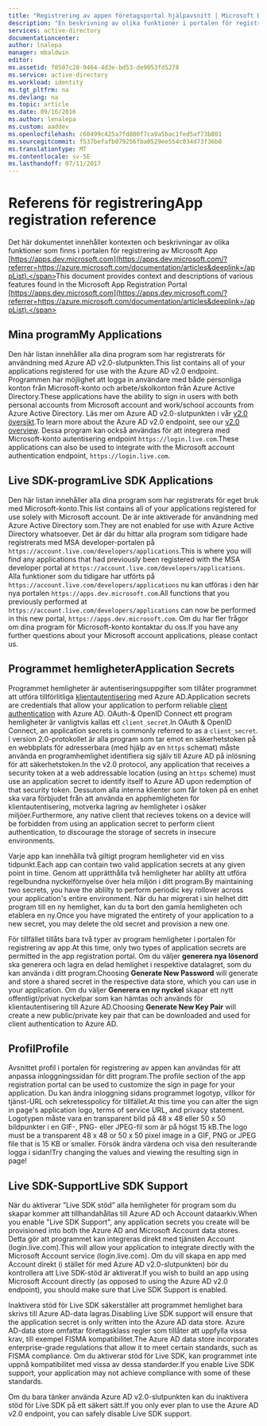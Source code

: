 ```yaml
---
title: "Registrering av appen företagsportal hjälpavsnitt | Microsoft Docs"
description: "En beskrivning av olika funktioner i portalen för registrering av Microsoft-app."
services: active-directory
documentationcenter: 
author: lnalepa
manager: mbaldwin
editor: 
ms.assetid: f0507c28-9464-4d3e-bd53-de9053fd5278
ms.service: active-directory
ms.workload: identity
ms.tgt_pltfrm: na
ms.devlang: na
ms.topic: article
ms.date: 09/16/2016
ms.author: lenalepa
ms.custom: aaddev
ms.openlocfilehash: c60499c425a7fd800f7ca9a5bac1fed5af73b801
ms.sourcegitcommit: f537befafb079256fba0529ee554c034d73f36b0
ms.translationtype: MT
ms.contentlocale: sv-SE
ms.lasthandoff: 07/11/2017
---
```

# <a name="app-registration-reference"></a><span data-ttu-id="796ea-103">Referens för registrering</span><span class="sxs-lookup"><span data-stu-id="796ea-103">App registration reference</span></span>
<span data-ttu-id="796ea-104">Det här dokumentet innehåller kontexten och beskrivningar av olika funktioner som finns i portalen för registrering av Microsoft App [https://apps.dev.microsoft.com](https://apps.dev.microsoft.com/?referrer=https://azure.microsoft.com/documentation/articles&deeplink=/appList).</span><span class="sxs-lookup"><span data-stu-id="796ea-104">This document provides context and descriptions of various features found in the Microsoft App Registration Portal [https://apps.dev.microsoft.com](https://apps.dev.microsoft.com/?referrer=https://azure.microsoft.com/documentation/articles&deeplink=/appList).</span></span>

## <a name="my-applications"></a><span data-ttu-id="796ea-105">Mina program</span><span class="sxs-lookup"><span data-stu-id="796ea-105">My Applications</span></span>
<span data-ttu-id="796ea-106">Den här listan innehåller alla dina program som har registrerats för användning med Azure AD v2.0-slutpunkten.</span><span class="sxs-lookup"><span data-stu-id="796ea-106">This list contains all of your applications registered for use with the Azure AD v2.0 endpoint.</span></span>  <span data-ttu-id="796ea-107">Programmen har möjlighet att logga in användare med både personliga konton från Microsoft-konto och arbete/skolkonton från Azure Active Directory.</span><span class="sxs-lookup"><span data-stu-id="796ea-107">These applications have the ability to sign in users with both personal accounts from Microsoft account and work/school accounts from Azure Active Directory.</span></span>  <span data-ttu-id="796ea-108">Läs mer om Azure AD v2.0-slutpunkten i vår [v2.0 översikt](active-directory-appmodel-v2-overview.md).</span><span class="sxs-lookup"><span data-stu-id="796ea-108">To learn more about the Azure AD v2.0 endpoint, see our [v2.0 overview](active-directory-appmodel-v2-overview.md).</span></span>  <span data-ttu-id="796ea-109">Dessa program kan också användas för att integrera med Microsoft-konto autentisering endpoint `https://login.live.com`.</span><span class="sxs-lookup"><span data-stu-id="796ea-109">These applications can also be used to integrate with the Microsoft account authentication endpoint, `https://login.live.com`.</span></span>

## <a name="live-sdk-applications"></a><span data-ttu-id="796ea-110">Live SDK-program</span><span class="sxs-lookup"><span data-stu-id="796ea-110">Live SDK Applications</span></span>
<span data-ttu-id="796ea-111">Den här listan innehåller alla dina program som har registrerats för eget bruk med Microsoft-konto.</span><span class="sxs-lookup"><span data-stu-id="796ea-111">This list contains all of your applications registered for use solely with Microsoft account.</span></span>  <span data-ttu-id="796ea-112">De är inte aktiverade för användning med Azure Active Directory som.</span><span class="sxs-lookup"><span data-stu-id="796ea-112">They are not enabled for use with Azure Active Directory whatsoever.</span></span>  <span data-ttu-id="796ea-113">Det är där du hittar alla program som tidigare hade registrerats med MSA developer-portalen på `https://account.live.com/developers/applications`.</span><span class="sxs-lookup"><span data-stu-id="796ea-113">This is where you will find any applications that had previously been registered with the MSA developer portal at `https://account.live.com/developers/applications`.</span></span>  <span data-ttu-id="796ea-114">Alla funktioner som du tidigare har utförts på `https://account.live.com/developers/applications` nu kan utföras i den här nya portalen `https://apps.dev.microsoft.com`.</span><span class="sxs-lookup"><span data-stu-id="796ea-114">All functions that you previously performed at `https://account.live.com/developers/applications` can now be performed in this new portal, `https://apps.dev.microsoft.com`.</span></span>  <span data-ttu-id="796ea-115">Om du har fler frågor om dina program för Microsoft-konto kontaktar du oss.</span><span class="sxs-lookup"><span data-stu-id="796ea-115">If you have any further questions about your Microsoft account applications, please contact us.</span></span>

## <a name="application-secrets"></a><span data-ttu-id="796ea-116">Programmet hemligheter</span><span class="sxs-lookup"><span data-stu-id="796ea-116">Application Secrets</span></span>
<span data-ttu-id="796ea-117">Programmet hemligheter är autentiseringsuppgifter som tillåter programmet att utföra tillförlitliga [klientautentisering](http://tools.ietf.org/html/rfc6749#section-2.3) med Azure AD.</span><span class="sxs-lookup"><span data-stu-id="796ea-117">Application secrets are credentials that allow your application to perform reliable [client authentication](http://tools.ietf.org/html/rfc6749#section-2.3) with Azure AD.</span></span>  <span data-ttu-id="796ea-118">OAuth-& OpenID Connect ett program hemligheter är vanligtvis kallas ett `client_secret`.</span><span class="sxs-lookup"><span data-stu-id="796ea-118">In OAuth & OpenID Connect, an application secrets is commonly referred to as a `client_secret`.</span></span>  <span data-ttu-id="796ea-119">I version 2.0-protokollet är alla program som tar emot en säkerhetstoken på en webbplats för adresserbara (med hjälp av en `https` schemat) måste använda en programhemlighet identifiera sig själv till Azure AD på inlösning för att säkerhetstoken.</span><span class="sxs-lookup"><span data-stu-id="796ea-119">In the v2.0 protocol, any application that receives a security token at a web addressable location (using an `https` scheme) must use an application secret to identify itself to Azure AD upon redemption of that security token.</span></span>  <span data-ttu-id="796ea-120">Dessutom alla interna klienter som får token på en enhet ska vara förbjudet från att använda en apphemligheten för klientautentisering, motverka lagring av hemligheter i osäker miljöer.</span><span class="sxs-lookup"><span data-stu-id="796ea-120">Furthermore, any native client that recieves tokens on a device will be forbidden from using an application secret to perform client authentication, to discourage the storage of secrets in insecure environments.</span></span>

<span data-ttu-id="796ea-121">Varje app kan innehålla två giltigt program hemligheter vid en viss tidpunkt.</span><span class="sxs-lookup"><span data-stu-id="796ea-121">Each app can contain two valid application secrets at any given point in time.</span></span>  <span data-ttu-id="796ea-122">Genom att upprätthålla två hemligheter har ablilty att utföra regelbundna nyckelförnyelse över hela miljön i ditt program.</span><span class="sxs-lookup"><span data-stu-id="796ea-122">By maintaining two secrets, you have the ablilty to perform periodic key rollover across your application's entire environment.</span></span>  <span data-ttu-id="796ea-123">När du har migrerat i sin helhet ditt program till en ny hemlighet, kan du ta bort den gamla hemligheten och etablera en ny.</span><span class="sxs-lookup"><span data-stu-id="796ea-123">Once you have migrated the entirety of your application to a new secret, you may delete the old secret and provision a new one.</span></span>

<span data-ttu-id="796ea-124">För tillfället tillåts bara två typer av program hemligheter i portalen för registrering av app.</span><span class="sxs-lookup"><span data-stu-id="796ea-124">At this time, only two types of application secrets are permitted in the app registration portal.</span></span>  <span data-ttu-id="796ea-125">Om du väljer **generera nya lösenord** ska generera och lagra en delad hemlighet i respektive datalagret, som du kan använda i ditt program.</span><span class="sxs-lookup"><span data-stu-id="796ea-125">Choosing **Generate New Password** will generate and store a shared secret in the respective data store, which you can use in your application.</span></span>  <span data-ttu-id="796ea-126">Om du väljer **Generera en ny nyckel** skapar ett nytt offentligt/privat nyckelpar som kan hämtas och används för klientautentisering till Azure AD.</span><span class="sxs-lookup"><span data-stu-id="796ea-126">Choosing **Generate New Key Pair** will create a new public/private key pair that can be downloaded and used for client authentication to Azure AD.</span></span>

## <a name="profile"></a><span data-ttu-id="796ea-127">Profil</span><span class="sxs-lookup"><span data-stu-id="796ea-127">Profile</span></span>
<span data-ttu-id="796ea-128">Avsnittet profil i portalen för registrering av appen kan användas för att anpassa inloggningssidan för ditt program.</span><span class="sxs-lookup"><span data-stu-id="796ea-128">The profile section of the app registration portal can be used to customize the sign in page for your application.</span></span>  <span data-ttu-id="796ea-129">Du kan ändra inloggning sidans programmet logotyp, villkor för tjänst-URL och sekretesspolicy för tillfället.</span><span class="sxs-lookup"><span data-stu-id="796ea-129">At this time you can alter the sign in page's application logo, terms of service URL, and privacy statement.</span></span>  <span data-ttu-id="796ea-130">Logotypen måste vara en transparent bild på 48 x 48 eller 50 x 50 bildpunkter i en GIF-, PNG- eller JPEG-fil som är på högst 15 kB.</span><span class="sxs-lookup"><span data-stu-id="796ea-130">The logo must be a transparent 48 x 48 or 50 x 50 pixel image in a GIF, PNG or JPEG file that is 15 KB or smaller.</span></span>  <span data-ttu-id="796ea-131">Försök ändra värdena och visa den resulterande logga i sidan!</span><span class="sxs-lookup"><span data-stu-id="796ea-131">Try changing the values and viewing the resulting sign in page!</span></span>

## <a name="live-sdk-support"></a><span data-ttu-id="796ea-132">Live SDK-Support</span><span class="sxs-lookup"><span data-stu-id="796ea-132">Live SDK Support</span></span>
<span data-ttu-id="796ea-133">När du aktiverar ”Live SDK stöd” alla hemligheter för program som du skapar kommer att tillhandahållas till Azure AD och Account dataarkiv.</span><span class="sxs-lookup"><span data-stu-id="796ea-133">When you enable "Live SDK Support", any application secrets you create will be provisioned into both the Azure AD and Microsoft Account data stores.</span></span>  <span data-ttu-id="796ea-134">Detta gör att programmet kan integreras direkt med tjänsten Account (login.live.com).</span><span class="sxs-lookup"><span data-stu-id="796ea-134">This will allow your application to integrate directly with the Microsoft Account service (login.live.com).</span></span>  <span data-ttu-id="796ea-135">Om du vill skapa en app med Account direkt (i stället för med Azure AD v2.0-slutpunkten) bör du kontrollera att Live SDK-stöd är aktiverat.</span><span class="sxs-lookup"><span data-stu-id="796ea-135">If you wish to build an app using Microsoft Account directly (as opposed to using the Azure AD v2.0 endpoint), you should make sure that Live SDK Support is enabled.</span></span>

<span data-ttu-id="796ea-136">Inaktivera stöd för Live SDK säkerställer att programmet hemlighet bara skrivs till Azure AD-data lagras.</span><span class="sxs-lookup"><span data-stu-id="796ea-136">Disabling Live SDK support will ensure that the application secret is only written into the Azure AD data store.</span></span>  <span data-ttu-id="796ea-137">Azure AD-data store omfattar företagsklass regler som tillåter att uppfylla vissa krav, till exempel FISMA kompatibilitet.</span><span class="sxs-lookup"><span data-stu-id="796ea-137">The Azure AD data store incorporates enterprise-grade regulations that allow it to meet certain standards, such as FISMA compliance.</span></span>  <span data-ttu-id="796ea-138">Om du aktiverar stöd för Live SDK, kan programmet inte uppnå kompatibilitet med vissa av dessa standarder.</span><span class="sxs-lookup"><span data-stu-id="796ea-138">If you enable Live SDK support, your application may not achieve compliance with some of these standards.</span></span>

<span data-ttu-id="796ea-139">Om du bara tänker använda Azure AD v2.0-slutpunkten kan du inaktivera stöd för Live SDK på ett säkert sätt.</span><span class="sxs-lookup"><span data-stu-id="796ea-139">If you only ever plan to use the Azure AD v2.0 endpoint, you can safely disable Live SDK support.</span></span>

